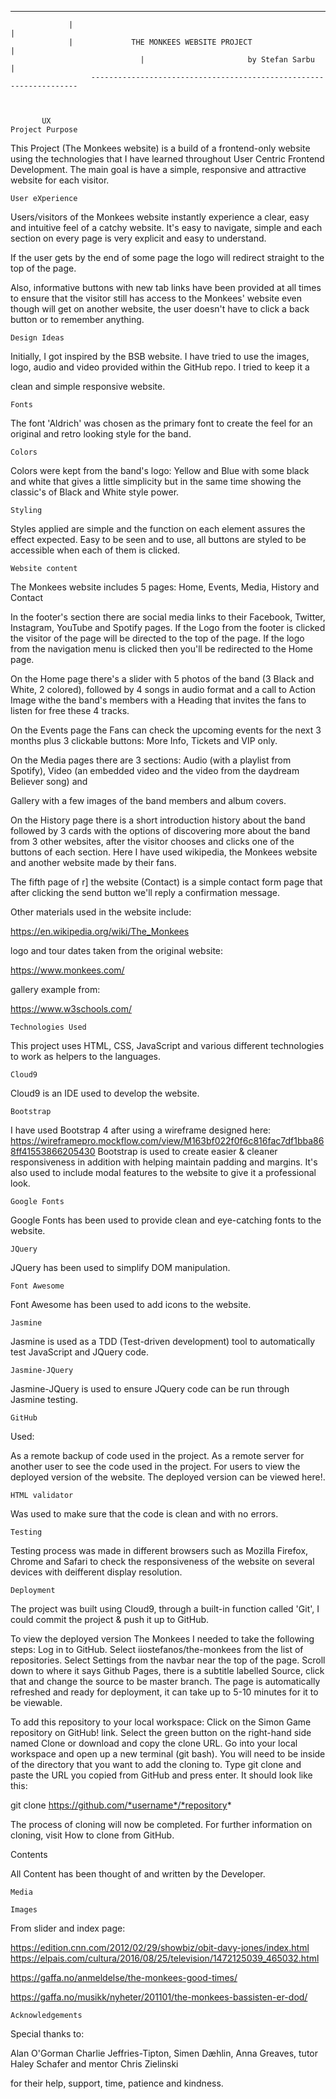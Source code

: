   -------------------------------------------------------------------	
				 |                                                                   |
				 |	           THE MONKEES WEBSITE PROJECT                       |
                                 |                       by Stefan Sarbu                             |
    				  ------------------------------------------------------------------- 



	       UX
	Project Purpose

 This Project (The Monkees website) is a build of a frontend-only website using the technologies that I have learned throughout 
 User Centric Frontend  Development. The main goal is have a simple, responsive and attractive website for each visitor.

	User eXperience

Users/visitors of the Monkees website instantly experience a clear, easy and intuitive feel of a catchy website. It's easy to navigate, 
simple and  each section on every page is very explicit and easy to understand.

If the user gets by the end of some page the logo will redirect straight to the top of the page.

 Also, informative buttons with new tab links have been provided at all times to ensure that the visitor still has access to the Monkees' website
even though will get on another website, the user doesn't have to click a back button or to remember anything.


	Design Ideas

Initially, I got inspired by the BSB website. I have tried to use the images, logo, audio and video provided within the GitHub repo. I tried to keep it a 

clean and simple responsive website.

	Fonts

The font 'Aldrich' was chosen as the primary font to create the feel for an original and retro looking style for the band.

	Colors

Colors were kept from the band's logo: Yellow and Blue with some black and white that gives a little simplicity but in the same time showing 
the classic's of Black and White style power. 

	Styling

Styles applied are simple and the function on each element assures the effect expected.
Easy to be seen and to use, all buttons are styled to be accessible when each of them is clicked. 

	Website content

The Monkees website includes 5 pages: Home, Events, Media, History and Contact

In the footer's section there are social media links to their Facebook, Twitter, Instagram, YouTube and Spotify pages. 
If the Logo from the footer is clicked the visitor of the page will be directed to the top of the page.
If the logo from the navigation menu is clicked then you'll be redirected to the Home page.

On the Home page there's a slider with 5 photos of the band (3 Black and White, 2 colored), followed by 4 songs in audio format and 
a call to Action Image withe the band's members with a Heading that invites the fans to listen for free these 4 tracks.

On the Events page the Fans can check the upcoming events for the next 3 months plus 3 clickable buttons: More Info, Tickets and VIP only.

On the Media pages there are 3 sections: Audio (with a playlist from Spotify), Video (an embedded video and the video from the daydream Believer song) and 

Gallery with a few images of the band members and album covers.

On the History page there is a short introduction history about the band followed by 3 cards with the options of discovering more 
about the band from 3 other websites, after the visitor chooses and clicks one of the buttons of each section.
Here I have used wikipedia, the Monkees website and another website made by their fans.

The fifth page of r] the website (Contact) is a simple contact form page that after clicking the send button we'll reply a confirmation message.

Other materials used in the website include:

https://en.wikipedia.org/wiki/The_Monkees

logo  and tour dates taken from the original website: 

https://www.monkees.com/


gallery example from: 

https://www.w3schools.com/


    
	Technologies Used

This project uses HTML, CSS, JavaScript and various different technologies to work as helpers to the languages.

	Cloud9

Cloud9 is an IDE used to develop the website.

	Bootstrap

    
I have used Bootstrap 4 after using a wireframe designed here: 
https://wireframepro.mockflow.com/view/M163bf022f0f6c816fac7df1bba868ff41553866205430
Bootstrap is used to create easier & cleaner responsiveness in addition with helping maintain padding and margins.
It's also used to include modal features to the website to give it a professional look.

	Google Fonts

Google Fonts has been used to provide clean and eye-catching fonts to the website.

	JQuery

JQuery has been used to simplify DOM manipulation.

	Font Awesome

Font Awesome has been used to add icons to the website.

	Jasmine

Jasmine is used as a TDD (Test-driven development) tool to automatically test JavaScript and JQuery code.

	Jasmine-JQuery

Jasmine-JQuery is used to ensure JQuery code can be run through Jasmine testing.

	GitHub

Used:

As a remote backup of code used in the project.
As a remote server for another user to see the code used in the project.
For users to view the deployed version of the website. The deployed version can be viewed here!.

	HTML validator

Was used to make sure that the code is clean and with no errors.
	
	Testing

Testing process was made in different browsers such as Mozilla Firefox, Chrome and Safari to check the responsiveness of the website on 
several devices with deifferent display resolution. 
	
	Deployment

The project was built using Cloud9, through a built-in function called 'Git', I could commit the project & push it up to GitHub.

To view the deployed version The Monkees I needed to take the following steps:
        Log in to GitHub.
        Select iiostefanos/the-monkees from the list of repositories.
        Select Settings from the navbar near the top of the page.
        Scroll down to where it says Github Pages, there is a subtitle labelled Source, click that and change the source to be master branch.
        The page is automatically refreshed and ready for deployment, it can take up to 5-10 minutes for it to be viewable.

To add this repository to your local workspace:
        Click on the Simon Game repository on GitHub! link.
        Select the green button on the right-hand side named Clone or download and copy the clone URL.
        Go into your local workspace and open up a new terminal (git bash).
        You will need to be inside of the directory that you want to add the cloning to.
        Type git clone and paste the URL you copied from GitHub and press enter. It should look like this:

git clone https://github.com/*username*/*repository*

The process of cloning will now be completed. For further information on cloning, visit How to clone from GitHub.

Contents

All Content has been thought of and written by the Developer.

	Media

	Images

From slider and index page: 


https://edition.cnn.com/2012/02/29/showbiz/obit-davy-jones/index.html
https://elpais.com/cultura/2016/08/25/television/1472125039_465032.html

https://gaffa.no/anmeldelse/the-monkees-good-times/

https://gaffa.no/musikk/nyheter/201101/the-monkees-bassisten-er-dod/


	Acknowledgements

Special thanks to:

Alan O'Gorman 
Charlie Jeffries-Tipton,
Simen Dæhlin, 
Anna Greaves, 
tutor Haley Schafer and 
mentor Chris Zielinski 

for their help, support, time, patience and kindness.

